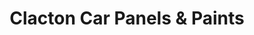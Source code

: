 ---
title: "Clacton Car Panels & Paints"
url: /clacton-on-sea/clacton-car-panels-and-paints/
shop: car repair
---